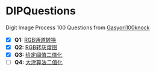 # DIPQuestions

Digit Image Process 100 Questions from [Gasyori100knock](https://github.com/yoyoyo-yo/Gasyori100knock)

- [x] **Q1:** [RGB通道转换](1_channel_swapping.py)
- [x] **Q2:** [RGB转灰度图](2_grayscale.py)
- [x] **Q3:** [给定阈值二值化](3_binarization.py)
- [ ] **Q4:** [大津算法二值化](4_binarization_ostu.py)
